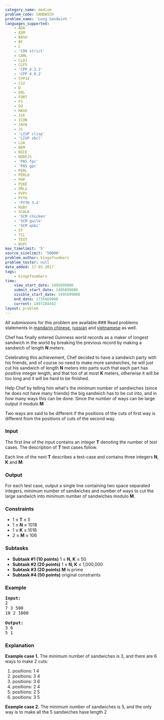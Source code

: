 ```yaml
---
category_name: medium
problem_code: SANDWICH
problem_name: 'Long Sandwich '
languages_supported:
    - ADA
    - ASM
    - BASH
    - BF
    - C
    - 'C99 strict'
    - CAML
    - CLOJ
    - CLPS
    - 'CPP 4.3.2'
    - 'CPP 4.9.2'
    - CPP14
    - CS2
    - D
    - ERL
    - FORT
    - FS
    - GO
    - HASK
    - ICK
    - ICON
    - JAVA
    - JS
    - 'LISP clisp'
    - 'LISP sbcl'
    - LUA
    - NEM
    - NICE
    - NODEJS
    - 'PAS fpc'
    - 'PAS gpc'
    - PERL
    - PERL6
    - PHP
    - PIKE
    - PRLG
    - PYPY
    - PYTH
    - 'PYTH 3.4'
    - RUBY
    - SCALA
    - 'SCM chicken'
    - 'SCM guile'
    - 'SCM qobi'
    - ST
    - TCL
    - TEXT
    - WSPC
max_timelimit: '5'
source_sizelimit: '50000'
problem_author: kingofnumbers
problem_tester: null
date_added: 17-03-2017
tags:
    - kingofnumbers
time:
    view_start_date: 1495099800
    submit_start_date: 1495099800
    visible_start_date: 1495099800
    end_date: 1735669800
    current: 1497284442
layout: problem
---
```

All submissions for this problem are available.### Read problems statements in [mandarin chinese](http://www.codechef.com/download/translated/MAY17/mandarin/SANDWICH.pdf), [russian](http://www.codechef.com/download/translated/MAY17/russian/SANDWICH.pdf) and [vietnamese](http://www.codechef.com/download/translated/MAY17/vietnamese/SANDWICH.pdf) as well.

Chef has finally entered Guinness world records as a maker of longest sandwich in the world by breaking the previous record by making a sandwich of length **N** meters.

Celebrating this achievement, Chef decided to have a sandwich party with his friends, and of course no need to make more sandwiches, he will just cut his sandwich of length **N** meters into parts such that each part has positive integer length, and that too of at most **K** meters, otherwise it will be too long and it will be hard to be finished.

Help Chef by telling him what's the minimum number of sandwiches (since he does not have many friends) the big sandwich has to be cut into, and in how many ways this can be done. Since the number of ways can be large output it modulo **M**

Two ways are said to be different if the positions of the cuts of first way is different from the positions of cuts of the second way.

### Input

The first line of the input contains an integer **T** denoting the number of test cases. The description of **T** test cases follow.

Each line of the next **T** describes a test-case and contains three integers **N**, **K** and **M**.

### Output

For each test case, output a single line containing two space separated integers, minimum number of sandwiches and number of ways to cut the large sandwich into minimum number of sandwiches modulo **M**.

### Constraints

- 1 ≤ **T** ≤ 5
- 1 ≤ **N** ≤ 1018
- 1 ≤ **K** ≤ 1018
- 2 ≤ **M** ≤ 106

### Subtasks

- **Subtask #1 (10 points)** 1 ≤ **N, K** ≤ 50
- **Subtask #2 (20 points)** 1 ≤ **N, K** ≤ 1,000,000
- **Subtask #3 (20 points)** **M** is prime
- **Subtask #4 (50 points)** original constraints

### Example

<pre><b>Input:</b>
2
7 3 500
10 2 1000

<b>Output:</b>
3 6
5 1
</pre>
### Explanation

**Example case 1.** The minimum number of sandwiches is 3, and there are 6 ways to make 2 cuts:

1. positions: 1 4
2. positions: 3 4
3. positions: 3 6
4. positions: 2 4
5. positions: 2 5
6. positions: 3 5

**Example case 2.** The minimum number of sandwiches is 5, and the only way is to make all the 5 sandwiches have length 2

